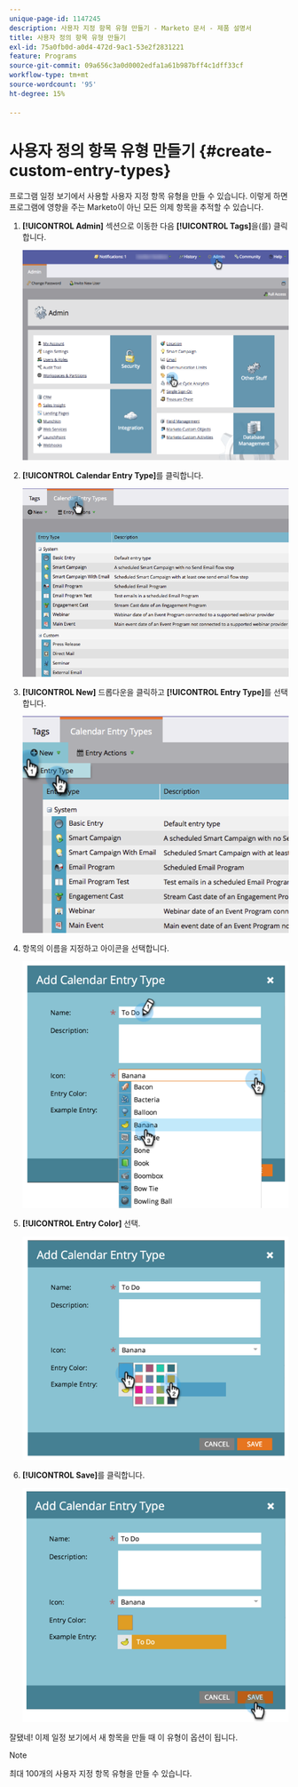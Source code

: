 ```yaml
---
unique-page-id: 1147245
description: 사용자 지정 항목 유형 만들기 - Marketo 문서 - 제품 설명서
title: 사용자 정의 항목 유형 만들기
exl-id: 75a0fb0d-a0d4-472d-9ac1-53e2f2831221
feature: Programs
source-git-commit: 09a656c3a0d0002edfa1a61b987bff4c1dff33cf
workflow-type: tm+mt
source-wordcount: '95'
ht-degree: 15%

---
```


# 사용자 정의 항목 유형 만들기 {#create-custom-entry-types}

프로그램 일정 보기에서 사용할 사용자 지정 항목 유형을 만들 수 있습니다. 이렇게 하면 프로그램에 영향을 주는 Marketo이 아닌 모든 의제 항목을 추적할 수 있습니다.

1. **[!UICONTROL Admin]** 섹션으로 이동한 다음 **[!UICONTROL Tags]**&#x200B;을(를) 클릭합니다.

   ![](assets/admintags.png)

1. **[!UICONTROL Calendar Entry Type]**&#x200B;를 클릭합니다.

   ![](assets/image2014-9-15-15-3a41-3a33.png)

1. **[!UICONTROL New]** 드롭다운을 클릭하고 **[!UICONTROL Entry Type]**&#x200B;를 선택합니다.

   ![](assets/image2014-9-15-15-3a41-3a58.png)

1. 항목의 이름을 지정하고 아이콘을 선택합니다.

   ![](assets/image2014-9-15-16-3a11-3a24.png)

1. **[!UICONTROL Entry Color]** 선택.

   ![](assets/image2014-9-15-16-3a3-3a55.png)

1. **[!UICONTROL Save]**&#x200B;를 클릭합니다.

   ![](assets/image2014-9-15-16-3a4-3a14.png)

잘됐네! 이제 일정 보기에서 새 항목을 만들 때 이 유형이 옵션이 됩니다.

>[!NOTE]
>
>최대 100개의 사용자 지정 항목 유형을 만들 수 있습니다.
